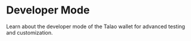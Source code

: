 # Developer Mode

Learn about the developer mode of the Talao wallet for advanced testing and customization.
